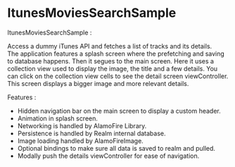 # ItunesMoviesSearchSample

ItunesMoviesSearchSample :
      
Access a dummy iTunes API and fetches a list of tracks and its details.  
The application features a splash screen where the prefetching and saving to database happens. Then it segues to the main screen. Here it uses a collection view used to display the image, the title and a few details. You can click on the collection view cells to see the detail screen viewController. This screen displays a bigger image and more relevant details.

Features :

- Hidden navigation bar on the main screen to display a custom header.
- Animation in splash screen.
- Networking is handled by AlamoFire Library.
- Persistence is handled by Realm internal database.
- Image loading handled by AlamoFireImage.
- Optional bindings to make sure all data is saved to realm and pulled.
- Modally push the details viewController for ease of navigation. 
